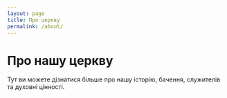 ```yaml
---
layout: page
title: Про церкву
permalink: /about/
---
```


# Про нашу церкву

Тут ви можете дізнатися більше про нашу історію, бачення, служителів та духовні цінності.
